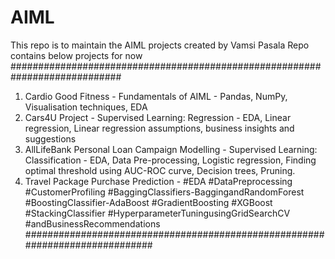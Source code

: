 # AIML
This repo is to maintain the AIML projects created by Vamsi Pasala
Repo contains below projects for now
############################################################################

1. Cardio Good Fitness - Fundamentals of AIML - Pandas, NumPy, Visualisation techniques, EDA
2. Cars4U Project - Supervised Learning: Regression - EDA, Linear regression, Linear regression assumptions, business insights and suggestions
3. AllLifeBank Personal Loan Campaign Modelling - Supervised Learning: Classification - EDA, Data Pre-processing, Logistic regression, Finding optimal threshold using AUC-ROC curve, Decision trees, Pruning.
4. Travel Package Purchase Prediction -  #EDA #DataPreprocessing #CustomerProfiling #BaggingClassifiers-BaggingandRandomForest #BoostingClassifier-AdaBoost #GradientBoosting #XGBoost #StackingClassifier #HyperparameterTuningusingGridSearchCV #andBusinessRecommendations
#############################################################################

